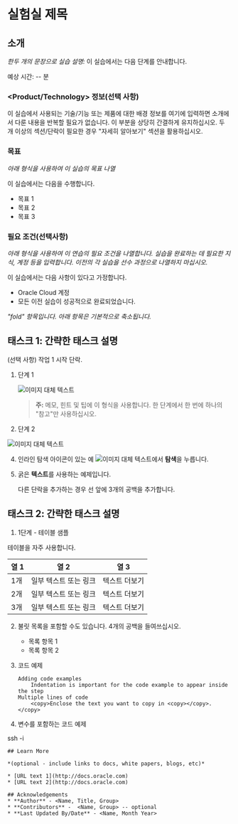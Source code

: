 # 실험실 제목

## 소개

_한두 개의 문장으로 실습 설명:_ 이 실습에서는 다음 단계를 안내합니다.

예상 시간: -- 분

### <Product/Technology> 정보(선택 사항)

이 실습에서 사용되는 기술/기능 또는 제품에 대한 배경 정보를 여기에 입력하면 소개에서 다룬 내용을 반복할 필요가 없습니다. 이 부분을 상당히 간결하게 유지하십시오. 두 개 이상의 섹션/단락이 필요한 경우 "자세히 알아보기" 섹션을 활용하십시오.

### 목표

_아래 형식을 사용하여 이 실습의 목표 나열_

이 실습에서는 다음을 수행합니다.

*   목표 1
*   목표 2
*   목표 3

### 필요 조건(선택사항)

_아래 형식을 사용하여 이 연습의 필요 조건을 나열합니다. 실습을 완료하는 데 필요한 지식, 계정 등을 입력합니다. 이전의 각 실습을 선수 과정으로 나열하지 마십시오._

이 실습에서는 다음 사항이 있다고 가정합니다.

*   Oracle Cloud 계정
*   모든 이전 실습이 성공적으로 완료되었습니다.

_"fold" 항목입니다. 아래 항목은 기본적으로 축소됩니다._

## 태스크 1: 간략한 태스크 설명

(선택 사항) 작업 1 시작 단락.

1.  단계 1
    
    ![이미지 대체 텍스트](images/sample1.png)
    
    > **주:** 메모, 힌트 및 팁에 이 형식을 사용합니다. 한 단계에서 한 번에 하나의 "참고"만 사용하십시오.
    
2.  단계 2
    

![이미지 대체 텍스트](images/sample1.png)

4.  인라인 탐색 아이콘이 있는 예 ![이미지 대체 텍스트](images/sample2.png)에서 **탐색**을 누릅니다.
    
5.  굵은 **텍스트**를 사용하는 예제입니다.
    
    다른 단락을 추가하는 경우 선 앞에 3개의 공백을 추가합니다.
    

## 태스크 2: 간략한 태스크 설명

1.  1단계 - 테이블 샘플

테이블을 자주 사용합니다.

| 열 1 | 열 2 | 열 3 |
| --- | --- | --- |
| 1개 | 일부 텍스트 또는 링크 | 텍스트 더보기 |
| 2개 | 일부 텍스트 또는 링크 | 텍스트 더보기 |
| 3개 | 일부 텍스트 또는 링크 | 텍스트 더보기 |

2.  불릿 목록을 포함할 수도 있습니다. 4개의 공백을 들여쓰십시오.
    
    *   목록 항목 1
    *   목록 항목 2
3.  코드 예제
    
        Adding code examples
        	Indentation is important for the code example to appear inside the step
        Multiple lines of code
        	<copy>Enclose the text you want to copy in <copy></copy>.</copy>
        
4.  변수를 포함하는 코드 예제
    

ssh -i

    
    ## Learn More
    
    *(optional - include links to docs, white papers, blogs, etc)*
    
    * [URL text 1](http://docs.oracle.com)
    * [URL text 2](http://docs.oracle.com)
    
    ## Acknowledgements
    * **Author** - <Name, Title, Group>
    * **Contributors** -  <Name, Group> -- optional
    * **Last Updated By/Date** - <Name, Month Year>